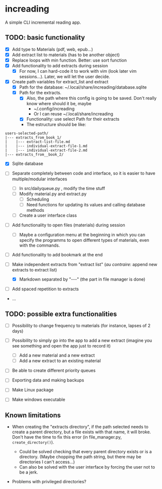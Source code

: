 # increading

A simple CLI incremental reading app.

## TODO: basic functionality

- [X] Add type to Materials (pdf, web, epub...)
- [X] Add extract list to materials (has to be another object)
- [X] Replace loops with min function. Better: use sort function
- [X] Add functionality to add extracts during session
    - [X] For now, I can hard-code it to work with vim (look later vim
    sessions...). Later, we will let the user decide.

- [X] Create path variables for extract_list and extract
    - [X] Path for the database: ~/.local/share/increading/database.sqlite
    - [X] Path for the extracts.
        - [X] Also, the path where this config is going to be saved. Don't
        really know where should it be, maybe
            - ~/.config/increading
            - Or I can reuse ~/.local/share/increading
        - [X] Functionality: use select Path for their extracts
        - The estructure should be like:
```
users-selected-path/
|--- extracts_from_book_1/
|    |--- extract-list-file.md
|    |--- individual-extract-file-1.md
|    |--- individual-extract-file-2.md
|--- extracts_from__book_2/
```

- [X] Sqlite database

- [ ] Separate completely between code and interface, so it is easier to have
  multiple/modular interfaces
    - [ ] In src/dailyqueue.py , modify the time stuff
    - [ ] Modify material.py and extract.py
        - [ ] Scheduling
        - [ ] Need functions for updating its values and calling database methods
    - [ ] Create a user interface class

- [ ] Add functionality to open files (materials) during session
    - [ ] Maybe a configuration menu at the beginning in which you can specify the programms to open different types of materials, even with the commands.
- [ ] Add functionality to add bookmark at the end
- [ ] Make independent extracts from "extract list" (_au contraire_: append new extracts to extract list)
    - [X] Markdown separated by "---" (the part in file manager is done)
- [ ] Add spaced repetition to extracts
- ...

## TODO: possible extra functionalities

- [ ] Possibility to change frequency to materials (for instance, lapses of 2 days)

- [ ] Possibility to simply go into the app to add a new extract (imagine you see something and open the app just to record it)
    - [ ] Add a new material and a new extract
    - [ ] Add a new extract to an existing material

- [ ] Be able to create different priority queues

- [ ] Exporting data and making backups

- [ ] Make Linux package 
- [ ] Make windows executable


## Known limitations

- When creating the "extracts directory", if the path selected needs to create a
parent directory, but a file exists with that name, it will broke. Don't have
the time to fix this error (in file_manager.py, `create_directory()`). 
    - Could be solved checking that every parent directory exists or is a
    directory. (Maybe chopping the path string, but there may be directories I
    can't access...)
    - Can also be solved with the user interface by forcing the user not to be a
    jerk.

- Problems with privileged directories?